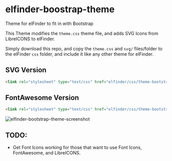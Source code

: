 # elfinder-boostrap-theme
Theme for elFinder to fit in with Bootstrap

This Theme modifies the `theme.css` theme file, and adds SVG Icons from LibreICONS to elFinder.

Simply download this repo, and copy the `theme.css` and `svg/` files/folder to the elFinder `css` folder, and include it like any other theme for elFinder.

## SVG Version
````html
<link rel="stylesheet" type="text/css" href="elfinder/css/theme-bootstrap-svg.css">
````

## FontAwesome Version
````html
<link rel="stylesheet" type="text/css" href="elfinder/css/theme-bootstrap-fontawesome.css">
````

![elfinder-bootstrap-theme-screenshot](https://github.com/StudioJunkyard/elfinder-bootstrap-theme/blob/master/elfinder-bootstrap-theme.png)

## TODO:
- Get Font Icons working for those that want to use Font Icons, FontAwesome, and LibreICONS.
